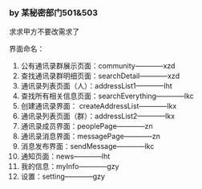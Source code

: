 ### by 某秘密部门501&503

求求甲方不要改需求了

界面命名：
1. 公有通讯录群展示页面：community————xzd
2. 查找通讯录群明细页面：searchDetail————xzd
3. 通讯录列表页面（人）：addressList1————lht
4. 查找所有相关信息页面：searchEverything————lkc
5. 创建通讯录界面： createAddressList————lkx
6. 通讯录列表页面（群）：addressList2————lkx
7. 通讯录成员界面：peoplePage————zn
8. 通讯录消息界面：messagePage————zn
9. 消息发布界面：sendMessage————lkc
10. 通知页面：news————lht
11. 我的信息：myInfo————gzy
12. 设置：setting————gzy
